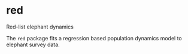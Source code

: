 red
===

Red-list elephant dynamics

The `red` package fits a regression based population dynamics model to elephant survey data.


